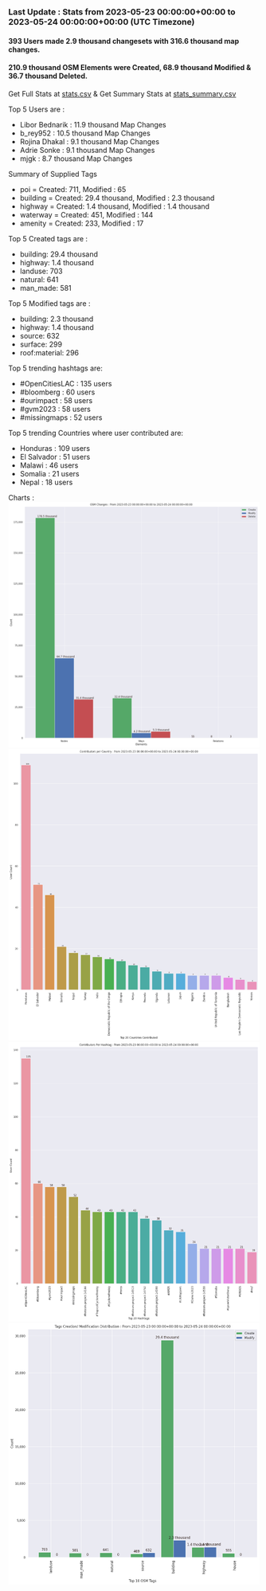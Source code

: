 ### Last Update : Stats from 2023-05-23 00:00:00+00:00 to 2023-05-24 00:00:00+00:00 (UTC Timezone)

#### 393 Users made 2.9 thousand changesets with 316.6 thousand map changes.
#### 210.9 thousand OSM Elements were Created, 68.9 thousand Modified & 36.7 thousand Deleted.
Get Full Stats at [stats.csv](/stats/hotosm/Daily/stats.csv)
 & Get Summary Stats at [stats_summary.csv](/stats/hotosm/Daily/stats_summary.csv)

Top 5 Users are : 
- Libor Bednarik : 11.9 thousand Map Changes
- b_rey952 : 10.5 thousand Map Changes
- Rojina Dhakal : 9.1 thousand Map Changes
- Adrie Sonke : 9.1 thousand Map Changes
- mjgk : 8.7 thousand Map Changes

Summary of Supplied Tags
- poi = Created: 711, Modified : 65
- building = Created: 29.4 thousand, Modified : 2.3 thousand
- highway = Created: 1.4 thousand, Modified : 1.4 thousand
- waterway = Created: 451, Modified : 144
- amenity = Created: 233, Modified : 17


Top 5 Created tags are :
- building: 29.4 thousand
- highway: 1.4 thousand
- landuse: 703
- natural: 641
- man_made: 581


Top 5 Modified tags are :
- building: 2.3 thousand
- highway: 1.4 thousand
- source: 632
- surface: 299
- roof:material: 296


Top 5 trending hashtags are:
- #OpenCitiesLAC : 135 users
- #bloomberg : 60 users
- #ourimpact : 58 users
- #gvm2023 : 58 users
- #missingmaps : 52 users


Top 5 trending Countries where user contributed are:
- Honduras : 109 users
- El Salvador : 51 users
- Malawi : 46 users
- Somalia : 21 users
- Nepal : 18 users


 Charts : 
![Alt text](./stats_osm_changes.png) 
![Alt text](./stats_users_per_country.png) 
![Alt text](./stats_users_per_hashtag.png) 
![Alt text](./stats_tags.png) 

